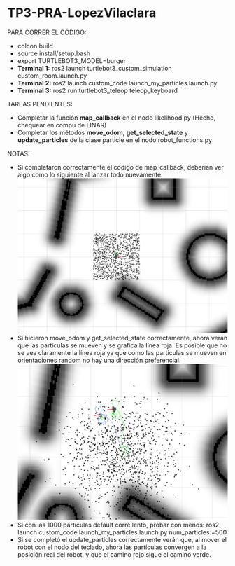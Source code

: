 # TP3-PRA-LopezVilaclara

PARA CORRER EL CÓDIGO:
- colcon build
- source install/setup.bash
- export TURTLEBOT3_MODEL=burger
- **Terminal 1:** ros2 launch turtlebot3_custom_simulation custom_room.launch.py
- **Terminal 2:** ros2 launch custom_code launch_my_particles.launch.py
- **Terminal 3:** ros2 run turtlebot3_teleop teleop_keyboard

TAREAS PENDIENTES:
- Completar la función **map_callback** en el nodo likelihood.py (Hecho, chequear en compu de LINAR)
- Completar los métodos **move_odom**, **get_selected_state** y **update_particles** de la clase particle en el nodo robot_functions.py

NOTAS:
- Si completaron correctamente el codigo de map_callback, deberían ver algo como lo siguiente al lanzar todo nuevamente:
![alt text](imgs/image0.png)
- Si hicieron move_odom y get_selected_state correctamente, ahora verán que las partículas se mueven y se grafica la línea roja. Es posible que no se vea claramente la línea roja ya que como las partículas se mueven en orientaciones random no hay una dirección preferencial.
![alt text](imgs/image1.png)
- Si con las 1000 partículas default corre lento, probar con menos: ros2 launch custom_code launch_my_particles.launch.py num_particles:=500
- Si se completó el update_particles correctamente verán que, al mover el robot con el nodo del teclado, ahora las partículas convergen a la posición real del robot, y que el camino rojo sigue el camino verde.
